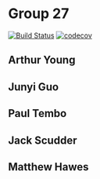 # Group 27
[![Build Status](https://travis-ci.com/Cache-Money404/cs107-FinalProject.svg?token=pux49KbSNsoDnok1rAAW&branch=master)](https://travis-ci.com/Cache-Money404/cs107-FinalProject)
[![codecov](https://codecov.io/gh/Cache-Money404/cs107-FinalProject/branch/master/graph/badge.svg?token=LEN1NJTXJ6)](https://codecov.io/gh/Cache-Money404/cs107-FinalProject)

## Arthur Young
## Junyi Guo
## Paul Tembo
## Jack Scudder
## Matthew Hawes
